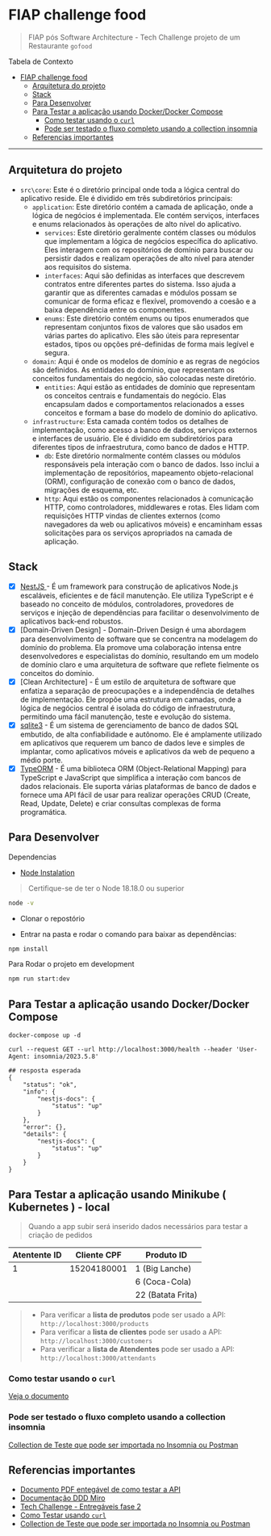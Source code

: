 # FIAP challenge food

> FIAP pós Software Architecture - Tech Challenge projeto de um Restaurante `gofood`

Tabela de Contexto
- [FIAP challenge food](#fiap-challenge-food)
  - [Arquitetura do projeto](#arquitetura-do-projeto)
  - [Stack](#stack)
  - [Para Desenvolver](#para-desenvolver)
  - [Para Testar a aplicação usando Docker/Docker Compose](#para-testar-a-aplicação-usando-dockerdocker-compose)
    - [Como testar usando o `curl`](#como-testar-usando-o-curl)
    - [Pode ser testado o fluxo completo usando a collection insomnia](#pode-ser-testado-o-fluxo-completo-usando-a-collection-insomnia)
  - [Referencias importantes](#referencias-importantes)

---

## Arquitetura do projeto

- `src\core`: Este é o diretório principal onde toda a lógica central do aplicativo reside. Ele é dividido em três subdiretórios principais:
  - `application`: Este diretório contém a camada de aplicação, onde a lógica de negócios é implementada. Ele contém serviços, interfaces e enums relacionados às operações de alto nível do aplicativo.
    - `services`: Este diretório geralmente contém classes ou módulos que implementam a lógica de negócios específica do aplicativo. Eles interagem com os repositórios de domínio para buscar ou persistir dados e realizam operações de alto nível para atender aos requisitos do sistema.
    - `interfaces`: Aqui são definidas as interfaces que descrevem contratos entre diferentes partes do sistema. Isso ajuda a garantir que as diferentes camadas e módulos possam se comunicar de forma eficaz e flexível, promovendo a coesão e a baixa dependência entre os componentes.
    - `enums`:  Este diretório contém enums ou tipos enumerados que representam conjuntos fixos de valores que são usados em várias partes do aplicativo. Eles são úteis para representar estados, tipos ou opções pré-definidas de forma mais legível e segura.
  - `domain`: Aqui é onde os modelos de domínio e as regras de negócios são definidos. As entidades do domínio, que representam os conceitos fundamentais do negócio, são colocadas neste diretório.
    - `entities`: Aqui estão as entidades de domínio que representam os conceitos centrais e fundamentais do negócio. Elas encapsulam dados e comportamentos relacionados a esses conceitos e formam a base do modelo de domínio do aplicativo.
  - `infrastructure`: Esta camada contém todos os detalhes de implementação, como acesso a banco de dados, serviços externos e interfaces de usuário. Ele é dividido em subdiretórios para diferentes tipos de infraestrutura, como banco de dados e HTTP.
    - `db`: Este diretório normalmente contém classes ou módulos responsáveis pela interação com o banco de dados. Isso inclui a implementação de repositórios, mapeamento objeto-relacional (ORM), configuração de conexão com o banco de dados, migrações de esquema, etc.
    - `http`: Aqui estão os componentes relacionados à comunicação HTTP, como controladores, middlewares e rotas. Eles lidam com requisições HTTP vindas de clientes externos (como navegadores da web ou aplicativos móveis) e encaminham essas solicitações para os serviços apropriados na camada de aplicação.

## Stack

- [x] [NestJS ][0] - É um framework para construção de aplicativos Node.js escaláveis, eficientes e de fácil manutenção. Ele utiliza TypeScript e é baseado no conceito de módulos, controladores, provedores de serviços e injeção de dependências para facilitar o desenvolvimento de aplicativos back-end robustos.
- [x] [Domain-Driven Design] - Domain-Driven Design é uma abordagem para desenvolvimento de software que se concentra na modelagem do domínio do problema. Ela promove uma colaboração intensa entre desenvolvedores e especialistas do domínio, resultando em um modelo de domínio claro e uma arquitetura de software que reflete fielmente os conceitos do domínio.
- [x] [Clean Architecture] - É um estilo de arquitetura de software que enfatiza a separação de preocupações e a independência de detalhes de implementação. Ele propõe uma estrutura em camadas, onde a lógica de negócios central é isolada do código de infraestrutura, permitindo uma fácil manutenção, teste e evolução do sistema.
- [x] [sqlite3][3] - É um sistema de gerenciamento de banco de dados SQL embutido, de alta confiabilidade e autônomo. Ele é amplamente utilizado em aplicativos que requerem um banco de dados leve e simples de implantar, como aplicativos móveis e aplicativos da web de pequeno a médio porte.
- [x] [TypeORM][4] - É uma biblioteca ORM (Object-Relational Mapping) para TypeScript e JavaScript que simplifica a interação com bancos de dados relacionais. Ele suporta várias plataformas de banco de dados e fornece uma API fácil de usar para realizar operações CRUD (Create, Read, Update, Delete) e criar consultas complexas de forma programática.

## Para Desenvolver

Dependencias

- [Node Instalation](https://nodejs.org/en/download/current)

> Certifique-se de ter o Node 18.18.0 ou superior

```bash
node -v
```

- Clonar o repostório

- Entrar na pasta e rodar o comando para baixar as dependências:

```bash
npm install
```

Para Rodar o projeto em development

```bash
npm run start:dev
```

## Para Testar a aplicação usando Docker/Docker Compose

```shell
docker-compose up -d

curl --request GET --url http://localhost:3000/health --header 'User-Agent: insomnia/2023.5.8'

## resposta esperada
{
	"status": "ok",
	"info": {
		"nestjs-docs": {
			"status": "up"
		}
	},
	"error": {},
	"details": {
		"nestjs-docs": {
			"status": "up"
		}
	}
}
```

## Para Testar a aplicação usando Minikube ( Kubernetes ) - local



> Quando a app subir será inserido dados necessários para testar a criação de pedidos 

| Atentente ID  | Cliente CPF | Produto ID        |
|---------------|-------------|-------------------|
| 1             | 15204180001 | 1 (Big Lanche)    |
|               |             | 6 (Coca-Cola)     |
|               |             | 22 (Batata Frita) |

> - Para verificar a **lista de produtos** pode ser usado a API: `http://localhost:3000/products`
> - Para verificar a **lista de clientes** pode ser usado a API: `http://localhost:3000/customers`
> - Para verificar a **lista de Atendentes** pode ser usado a API: `http://localhost:3000/attendants`

### Como testar usando o `curl`

[Veja o documento](./doc/entregavel-how-to-test-challenge.md)

### Pode ser testado o fluxo completo usando a collection insomnia

[Collection de Teste que pode ser importada no Insomnia ou Postman](./doc/insomnia_collection_test.json)

## Referencias importantes

- [Documento PDF entegável de como testar a API](./doc/entregavel-how-to-test-challenge.pdf)
- [Documentação DDD Miro](https://miro.com/app/board/uXjVN8Gnn2s=/?share_link_id=585190179998)
- [Tech Challenge - Entregáveis fase 2](./doc/entregaveis-fase-2.md)
- [Como Testar usando `curl`](./doc/como-testar.md)
- [Collection de Teste que pode ser importada no Insomnia ou Postman](./doc/insomnia_collection_test.json)

[0]: https://nestjs.com/
[3]: https://www.npmjs.com/package/sqlite3
[4]: https://typeorm.io/

